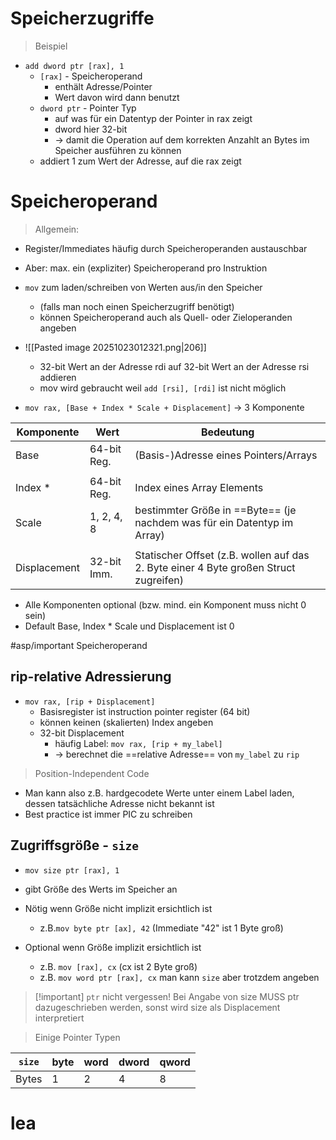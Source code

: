 # Speicherzugriffe

> Beispiel
- `add dword ptr [rax], 1`
	- `[rax]` - Speicheroperand
		- enthält Adresse/Pointer
		- Wert davon wird dann benutzt
	- `dword ptr` - Pointer Typ 
		- auf was für ein Datentyp der Pointer in rax zeigt
		- dword hier 32-bit
		- -> damit die Operation auf dem korrekten Anzahlt an Bytes im Speicher ausführen zu können
	- addiert 1 zum Wert der Adresse, auf die rax zeigt

# Speicheroperand

> Allgemein: 
- Register/Immediates häufig durch Speicheroperanden austauschbar
- Aber: max. ein (expliziter) Speicheroperand pro Instruktion
- `mov` zum laden/schreiben von Werten aus/in den Speicher 
	- (falls man noch einen Speicherzugriff benötigt)
	- können Speicheroperand auch als Quell- oder Zieloperanden angeben

- ![[Pasted image 20251023012321.png|206]]
	- 32-bit Wert an der Adresse rdi auf 32-bit Wert an der Adresse rsi addieren
	- mov wird gebraucht weil `add [rsi], [rdi]` ist nicht möglich

- `mov rax, [Base + Index * Scale + Displacement]` -> 3 Komponente

| Komponente   | Wert        | Bedeutung                                                                            |
| ------------ | ----------- | ------------------------------------------------------------------------------------ |
| Base         | 64-bit Reg. | (Basis-)Adresse eines Pointers/Arrays                                                |
|              |             |                                                                                      |
| Index *      | 64-bit Reg. | Index eines Array Elements                                                           |
| Scale        | 1, 2, 4, 8  | bestimmter Größe in ==Byte== (je nachdem was für ein Datentyp im Array)              |
|              |             |                                                                                      |
| Displacement | 32-bit Imm. | Statischer Offset (z.B. wollen auf das 2. Byte einer 4 Byte großen Struct zugreifen) |
- Alle Komponenten optional (bzw. mind. ein Komponent muss nicht 0 sein)
- Default Base, Index * Scale und Displacement ist 0 

#asp/important Speicheroperand

## rip-relative Adressierung

- `mov rax, [rip + Displacement]`
	- Basisregister ist instruction pointer register (64 bit)
	- können keinen (skalierten) Index angeben
	- 32-bit Displacement
		- häufig Label: `mov rax, [rip + my_label]`
		- -> berechnet die ==relative Adresse== von `my_label` zu `rip`

> Position-Independent Code
- Man kann also z.B. hardgecodete Werte unter einem Label laden, dessen tatsächliche Adresse nicht bekannt ist
- Best practice ist immer PIC zu schreiben

## Zugriffsgröße - `size`

- `mov size ptr [rax], 1`

- gibt Größe des Werts im Speicher an
- Nötig wenn Größe nicht implizit ersichtlich ist
	- z.B.`mov byte ptr [ax], 42` (Immediate "42" ist 1 Byte groß)
- Optional wenn Größe implizit ersichtlich ist
	- z.B. `mov [rax], cx` (cx ist 2 Byte groß)
	- z.B. `mov word ptr [rax], cx` man kann `size` aber trotzdem angeben

> [!important] `ptr` nicht vergessen! 
> Bei Angabe von size MUSS ptr dazugeschrieben werden, sonst wird size als Displacement interpretiert

> Einige Pointer Typen

| `size` | byte | word | dword | qword |
| ------ | ---- | ---- | ----- | ----- |
| Bytes  | 1    | 2    | 4     | 8     |

# lea
